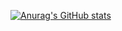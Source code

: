 

[![Anurag's GitHub stats](https://github-readme-stats.vercel.app/api?username=PlagDoctor?count_private=true&show_icons=true)](https://github.com/anuraghazra/github-readme-stats)
